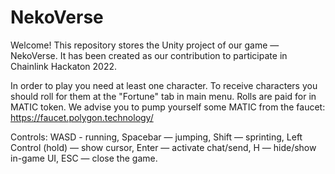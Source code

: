 # NekoVerse
Welcome!
This repository stores the Unity project of our game — NekoVerse. It has been created as our contribution to participate in Chainlink Hackaton 2022.

In order to play you need at least one character. To receive characters you should roll for them at the "Fortune" tab in main menu. Rolls are paid for in MATIC token. We advise you to pump yourself some MATIC from the faucet: https://faucet.polygon.technology/

Controls: WASD - running, Spacebar — jumping, Shift — sprinting, Left Control (hold) — show cursor, Enter — activate chat/send, H — hide/show in-game UI, ESC — close the game.

